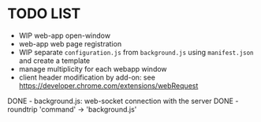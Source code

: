 # TODO LIST

- WIP web-app open-window
- web-app web page registration
- WIP separate `configuration.js` from `background.js` using `manifest.json` and create a template
- manage multiplicity for each webapp window
- client header modification by add-on: see https://developer.chrome.com/extensions/webRequest

DONE - background.js: web-socket connection with the server
DONE - roundtrip 'command' -> 'background.js'